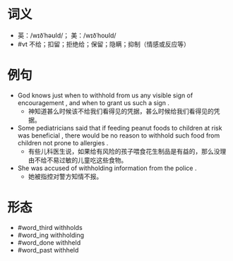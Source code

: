 # 词义
- 英：/wɪðˈhəʊld/； 美：/wɪðˈhoʊld/
- #vt 不给；扣留；拒绝给；保留；隐瞒；抑制（情感或反应等）
# 例句
- God knows just when to withhold from us any visible sign of encouragement , and when to grant us such a sign .
	- 神知道甚么时候该不给我们看得见的凭据，甚么时候给我们看得见的凭据。
- Some pediatricians said that if feeding peanut foods to children at risk was beneficial , there would be no reason to withhold such food from children not prone to allergies .
	- 有些儿科医生说，如果给有风险的孩子喂食花生制品是有益的，那么没理由不给不易过敏的儿童吃这些食物。
- She was accused of withholding information from the police .
	- 她被指控对警方知情不报。
# 形态
- #word_third withholds
- #word_ing withholding
- #word_done withheld
- #word_past withheld
